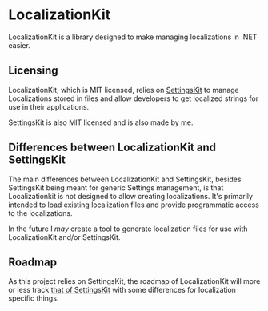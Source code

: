 # LocalizationKit

LocalizationKit is a library designed to make managing localizations in .NET easier.


## Licensing

LocalizationKit, which is MIT licensed, relies on [SettingsKit](https://github.com/alastairlundy/SettingsKit) to manage Localizations stored in files and allow developers to get localized strings for use in their applications.

SettingsKit is also MIT licensed and is also made by me.

## Differences between LocalizationKit and SettingsKit

The main differences between LocalizationKit and SettingsKit, besides SettingsKit being meant for generic Settings management, is that Localizationkit is not designed to allow creating localizations. It's primarily intended to load existing localization files and provide programmatic access to the localizations. 

In the future I _may_ create a tool to generate localization files for use with LocalizationKit and/or SettingsKit.

## Roadmap
As this project relies on SettingsKit, the roadmap of LocalizationKit will more or less track [that of SettingsKit](https://gitlab.com/aluminiumtechdevkit/SettingsKit/-/blob/master/Roadmap.md) with some differences for localization specific things.
